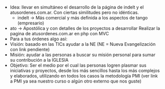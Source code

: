 - Idea: llevar en simultáneo el desarrollo de la página de indelt y el atusordenes.com.ar. Con ciertas similitudes pero no idénticas.
	- indelt ->  Más comercial y más definida a los aspectos de  tango (empresario)
- ato -> Apostólica  y con detalles de los proyectos a desarrollar
  Realizar la pagina de atusordenes.com.ar en php con MVC
- Para a tus órdenes algo así:
- Visión: basado en las TICs ayudar a la NE (NE = Nueva Evangelización con link pendiente)
- Misión: ayudar a las personas a buscar su misión personal para sumar su contribución a la IGLESIA
- Objetivo: Ser el medio por el cual las personas logren plasmar sus iniciativas y proyectos, desde los más sencillos hasta los más complejos y elaborados, utilizando en todos los casos la metodología PMI (ver link a PMI ya sea nuestro curso o algún otro externo que nos guste)